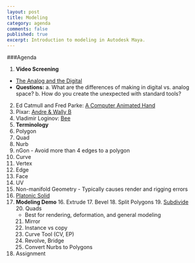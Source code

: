```yaml
---
layout: post
title: Modeling
category: agenda
comments: false
published: true
excerpt: Introduction to modeling in Autodesk Maya.
---
```

###Agenda

1. **Video Screening**
  - [The Analog and the Digital](https://www.youtube.com/watch?v=Lu5y8SMuzMs)
  - **Questions:**
    a. What are the differences of making in digital vs. analog space?
    b. How do you create the unexpected with standard tools?
  2. Ed Catmull and Fred Parke: [A Computer Animated Hand](https://vimeo.com/16292363)
  3. Pixar: [Andre & Wally B](https://www.youtube.com/watch?v=2doT5t51HGs)
  4. Vladimir Loginov: [Bee](https://vimeo.com/44228708)
2. **Terminology**
  1. Polygon
  6. Quad
  7. Nurb
  8. nGon
    - Avoid more than 4 edges to a polygon
  9. Curve
  10. Vertex
  11. Edge
  12. Face
  13. UV
  14. Non-manifold Geometry
    - Typically causes render and rigging errors
  15. [Platonic Solid](https://www.youtube.com/watch?v=C36h00d7xGs)
3. **Modeling Demo**
    16. Extrude
    17. Bevel
    18. Split Polygons
    19. [Subdivide](http://youtu.be/mX0NB9IyYpU?t=1m27s)
    20. Quads
      - Best for rendering, deformation, and general modeling
    21. Mirror
    22. Instance vs copy
    23. Curve Tool (CV, EP)
    24. Revolve, Bridge
    25. Convert Nurbs to Polygons
4. Assignment